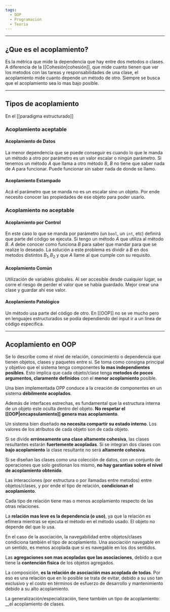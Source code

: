 ```yaml
---
tags:
  - OOP
  - Programacion
  - Teoria
---
```


---
## ¿Que es el acoplamiento?
Es la métrica que mide la dependencia que hay entre dos metodos o clases. A diferencia de la [[Cohesión|cohesión]], que mide cuanto tienen que ver los metodos con las tareas y responsabilidades de una clase, el acoplamiento mide cuanto depende un método de otro. Siempre se busca que el acoplamiento sea lo mas bajo posible.

---
## Tipos de acoplamiento
En el [[paradigma estructurado]]
### Acoplamiento aceptable
#### Acoplamiento de Datos
La menor dependencia que se puede conseguir es cuando lo que le manda un método a otro por parámetro es un valor escalar o ningún parámetro. Si tenemos un método $A$ que llama a otro método $B$, $B$ no tiene que saber nada de $A$ para funcionar. Puede funcionar sin saber nada de donde se llamo.
#### Acoplamiento Estampado
Acá el parámetro que se manda no es un escalar sino un objeto. Por ende necesito conocer las propiedades de ese objeto para poder usarlo.
### Acoplamiento no aceptable
#### Acoplamiento por Control
En este caso lo que se manda por parámetro (un ```bool```, un ```int```, etc) definirá que parte del código se ejecuta. Si tengo un método $A$ que utiliza al método $B$. $A$ debe conocer como funciona $B$ para saber que mandar para que se realize lo deseado. La solución a este problema es dividir a $B$ en dos metodos distintos $B_{1}, B_{2}$ y que $A$ llame al que cumple con su requisito.
#### Acoplamiento Común
Utilización de variables globales. Al ser accesible desde cualquier lugar, se corre el riesgo de perder el valor que se había guardado. Mejor crear una clase y guardar ahí ese valor.
#### Acoplamiento Patológico
Un método usa parte del código de otro. En [[OOP]] no se ve mucho pero en lenguajes estructurados se podía dependiendo del input ir a un línea de código especifica.

---
## Acoplamiento en OOP
Se lo describe como el nivel de relación, conocimiento o dependencia que tienen objetos, clases y paquetes entre si. Se toma como consigna principal y objetivo que el sistema tenga componentes __lo mas independientes posibles__.
Esto implica que cada objeto/clase tenga __metodos de pocos argumentos, claramente definidos__ con el __menor acoplamiento__ posible.

Una bien implementada OPP conduce a la creación de componentes en un sistema __débilmente acoplados__.

Además de interfaces estrechas, es fundamental que la estructura interna de un objeto este oculta dentro del objeto. __No respetar el [[OOP|encapsulamiento]] genera mas acoplamiento__.

Un sistema bien diseñado __no necesita compartir su estado interno__. Los valores de los atributos de cada objeto son de cada objeto.

Si se divide __erróneamente una clase altamente cohesiva__, las clases resultantes estarán __fuertemente acopladas__.
Si se integran dos clases con __bajo acoplamiento__ la clase resultante no será __altamente cohesiva__.

Si se diseñan las clases como una colección de datos, con un conjunto de operaciones que solo gestionan los mismo, __no hay garantías sobre el nivel de acoplamiento obtenido__.

Las interacciones (por estructura o por llamadas entre metodos) entre objetos/clases, y por ende el tipo de relación, __condicionan el acoplamiento__.

Cada tipo de relación tiene mas o menos acoplamiento respecto de las otras relaciones. 

La __relación mas leve es la dependencia (o uso)__, ya que la relación es efímera mientras se ejecuta el método en el método usado. El objeto no depende del que lo usa.

En el caso de la asociación, la navegabilidad entre objetos/clases condiciona también el tipo de acoplamiento. Una asociación navegable en un sentido, es menos acoplada que si es navegable en los dos sentidos.

Las __agregaciones son mas acopladas que las asociaciones__, debido a que tiene la __contención física__ de los objetos agregados.

La composición, __es la relación de asociación mas acoplada de todas__. Por eso es una relación que en lo posible se trata de evitar, debido a su uso tan exclusivo y el costo en términos de esfuerzo de desarrollo y mantenimiento debido a su alto acoplamiento.

La generalización/especialización, tiene también un tipo de acoplamiento: __el acoplamiento de clases.



